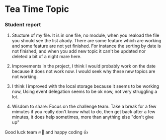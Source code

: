 # Tea Time Topic

### Student report

1.   Stucture of my file. It is in one file, no module, when you reaload the file you should see the list alrady. There are some feature which are working and some feature are not yet finished. For instance the sorting by date is not finished, and when you add new topic it can't be updated nor deleted a bit of a night mare here.

1.   Improvements in the project, I think I would probably work on the date because it does not work now. I would seek why these new topics are not working.

1.   I think I improved with the local storage because it seems to be working now, Using event delegation seems to be ok now, not very struggling a lot.

1.   Wisdom to share: Focus on the challenge team. Take a break for a few mimutes if you really don't know what to do, then get back after a few minutes, it does help sometimes, more than anything else "don't give up"


Good luck team 🔥💪 and happy coding 👍
